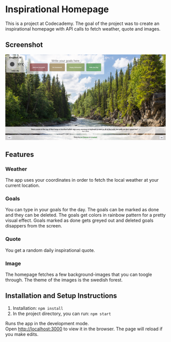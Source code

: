 # Inspirational Homepage
This is a project at Codecademy. The goal of the project was to create an inspirational homepage with API calls to fetch weather, quote and images. 

## Screenshot
![screenshot](./src/assets/screenshot.png)

## Features
### Weather
The app uses your coordinates in order to fetch the local weather at your current location.

### Goals
You can type in your goals for the day. The goals can be marked as done and they can be deleted. The goals get colors in rainbow pattern for a pretty visual effect. Goals marked as done gets greyed out and deleted goals disappers from the screen. 

### Quote
You get a random daily inspirational quote. 

### Image
The homepage fetches a few background-images that you can toogle through. The theme of the images is the swedish forest. 

## Installation and Setup Instructions
1. Installation: `npm install`
2. In the project directory, you can run: `npm start`

Runs the app in the development mode.\
Open [http://localhost:3000](http://localhost:3000) to view it in the browser.
The page will reload if you make edits.